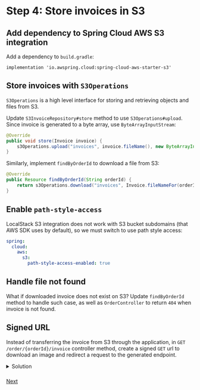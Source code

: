 # Step 4: Store invoices in S3

## Add dependency to Spring Cloud AWS S3 integration

Add a dependency to `build.gradle`:

```
implementation 'io.awspring.cloud:spring-cloud-aws-starter-s3'
```

## Store invoices with `S3Operations`

`S3Operations` is a high level interface for storing and retrieving objects and files from S3.

Update `S3InvoiceRepository#store` method to use `S3Operations#upload`. Since invoice is generated to a byte array, use `ByteArrayInputStream`:

```java
@Override
public void store(Invoice invoice) {
    s3Operations.upload("invoices", invoice.fileName(), new ByteArrayInputStream(invoice.content()));
}
```

Similarly, implement `findByOrderId` to download a file from S3:

```java
@Override
public Resource findByOrderId(String orderId) {
    return s3Operations.download("invoices", Invoice.fileNameFor(orderId));
}
```

## Enable `path-style-access`

LocalStack S3 integration does not work with S3 bucket subdomains (that AWS SDK uses by default), so we must switch to use path style access:

```yml
spring:
  cloud:
    aws:
      s3:
        path-style-access-enabled: true
```

## Handle file not found

What if downloaded invoice does not exist on S3? Update `findByOrderId` method to handle such case, as well as `OrderController` to return `404` when invoice is not found.

## Signed URL

Instead of transferring the invoice from S3 through the application, in `GET /order/{orderId}/invoice` controller method, create a signed `GET` url to download an image and redirect a request to the generated endpoint.

<details>
<summary>Solution</summary>
```java
@Override
public URL findGetUrlByOrderId(String orderId) {
    return s3Operations.createSignedGetURL("invoices", Invoice.fileNameFor(orderId), Duration.ofMinutes(10));
}
```
</details>

### 
[Next](step-5-notify-user-about-generated-invoice.md)